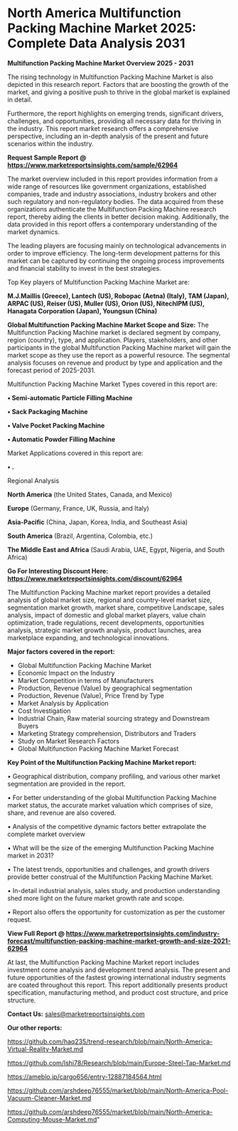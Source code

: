   # North America Multifunction Packing Machine Market 2025: Complete Data Analysis 2031

<Strong> Multifunction Packing Machine Market Overview 2025 - 2031</strong>

The rising technology in Multifunction Packing Machine Market is also depicted in this research report. Factors that are boosting the growth of the market, and giving a positive push to thrive in the global market is explained in detail.

Furthermore, the report highlights on emerging trends, significant drivers, challenges, and opportunities, providing all necessary data for thriving in the industry. This report market research offers a comprehensive perspective, including an in-depth analysis of the present and future scenarios within the industry.

<strong>Request Sample Report @ <a href=https://www.marketreportsinsights.com/sample/62964>https://www.marketreportsinsights.com/sample/62964</a></strong>

The market overview included in this report provides information from a wide range of resources like government organizations, established companies, trade and industry associations, industry brokers and other such regulatory and non-regulatory bodies. The data acquired from these organizations authenticate the Multifunction Packing Machine research report, thereby aiding the clients in better decision making. Additionally, the data provided in this report offers a contemporary understanding of the market dynamics.

The leading players are focusing mainly on technological advancements in order to improve efficiency. The long-term development patterns for this market can be captured by continuing the ongoing process improvements and financial stability to invest in the best strategies.

Top Key players of Multifunction Packing Machine Market are:

<strong>M.J.Maillis (Greece), Lantech (US), Robopac (Aetna) (Italy), TAM (Japan), ARPAC (US), Reiser (US), Muller (US), Orion (US), NitechIPM (US), Hanagata Corporation (Japan), Youngsun (China)</strong>

<strong><b>Global Multifunction Packing Machine Market Scope and Size:</b></strong>
The Multifunction Packing Machine market is declared segment by company, region (country), type, and application. Players, stakeholders, and other participants in the global Multifunction Packing Machine market will gain the market scope as they use the report as a powerful resource. The segmental analysis focuses on revenue and product by type and application and the forecast period of 2025-2031.

Multifunction Packing Machine Market Types covered in this report are:

<strong>• Semi-automatic Particle Filling Machine

• Sack Packaging Machine

• Valve Pocket Packing Machine

• Automatic Powder Filling Machine</strong>

Market Applications covered in this report are:

<strong>• .</strong> 

Regional Analysis

<strong>North America</strong> (the United States, Canada, and Mexico)

<strong>Europe</strong> (Germany, France, UK, Russia, and Italy)

<strong>Asia-Pacific</strong> (China, Japan, Korea, India, and Southeast Asia)

<strong>South America</strong> (Brazil, Argentina, Colombia, etc.)

<strong>The Middle East and Africa</strong> (Saudi Arabia, UAE, Egypt, Nigeria, and South Africa)

<strong>Go For Interesting Discount Here: <a href=https://www.marketreportsinsights.com/discount/62964>https://www.marketreportsinsights.com/discount/62964</a></strong>

The Multifunction Packing Machine market report provides a detailed analysis of global market size, regional and country-level market size, segmentation market growth, market share, competitive Landscape, sales analysis, impact of domestic and global market players, value chain optimization, trade regulations, recent developments, opportunities analysis, strategic market growth analysis, product launches, area marketplace expanding, and technological innovations.

<strong><b>Major factors covered in the report:</b></strong>
<ul>
  <li>Global Multifunction Packing Machine Market </li>
  <li>Economic Impact on the Industry</li>
  <li>Market Competition in terms of Manufacturers</li>
  <li>Production, Revenue (Value) by geographical segmentation</li>
  <li>Production, Revenue (Value), Price Trend by Type</li>
  <li>Market Analysis by Application</li>
  <li>Cost Investigation</li>
  <li>Industrial Chain, Raw material sourcing strategy and Downstream Buyers</li>
  <li>Marketing Strategy comprehension, Distributors and Traders</li>
  <li>Study on Market Research Factors</li>
  <li>Global Multifunction Packing Machine Market Forecast</li>
</ul>

<strong><b>Key Point of the Multifunction Packing Machine Market report:</b></strong>

• Geographical distribution, company profiling, and various other market segmentation are provided in the report.

• For better understanding of the global Multifunction Packing Machine market status, the accurate market valuation which comprises of size, share, and revenue are also covered.

• Analysis of the competitive dynamic factors better extrapolate the complete market overview

• What will be the size of the emerging Multifunction Packing Machine market in 2031?

• The latest trends, opportunities and challenges, and growth drivers provide better construal of the Multifunction Packing Machine Market.

• In-detail industrial analysis, sales study, and production understanding shed more light on the future market growth rate and scope.

• Report also offers the opportunity for customization as per the customer request.

<strong><b>View Full Report @ <a href=https://www.marketreportsinsights.com/industry-forecast/multifunction-packing-machine-market-growth-and-size-2021-62964>https://www.marketreportsinsights.com/industry-forecast/multifunction-packing-machine-market-growth-and-size-2021-62964</a></b></strong>


At last, the Multifunction Packing Machine Market report includes investment come analysis and development trend analysis. The present and future opportunities of the fastest growing international industry segments are coated throughout this report. This report additionally presents product specification, manufacturing method, and product cost structure, and price structure.

<strong>Contact Us:</strong>
sales@marketreportsinsights.com

<strong>Our other reports:</strong>

<a href=https://github.com/haq235/trend-research/blob/main/North-America-Virtual-Reality-Market.md>https://github.com/haq235/trend-research/blob/main/North-America-Virtual-Reality-Market.md</a>

<a href=https://github.com/Ishi78/Research/blob/main/Europe-Steel-Tap-Market.md>https://github.com/Ishi78/Research/blob/main/Europe-Steel-Tap-Market.md</a>

<a href=https://ameblo.jp/cargo656/entry-12887184564.html>https://ameblo.jp/cargo656/entry-12887184564.html</a>

<a href=https://github.com/arshdeep76555/market/blob/main/North-America-Pool-Vacuum-Cleaner-Market.md>https://github.com/arshdeep76555/market/blob/main/North-America-Pool-Vacuum-Cleaner-Market.md</a>

<a href=https://github.com/arshdeep76555/market/blob/main/North-America-Computing-Mouse-Market.md>https://github.com/arshdeep76555/market/blob/main/North-America-Computing-Mouse-Market.md</a>"
